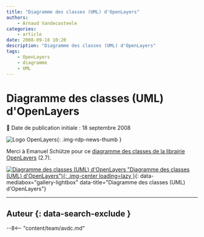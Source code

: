 ```yaml
---
title: "Diagramme des classes (UML) d'OpenLayers"
authors:
    - Arnaud Vandecasteele
categories:
    - article
date: 2008-09-18 10:20
description: "Diagramme des classes (UML) d'OpenLayers"
tags:
    - OpenLayers
    - diagramme
    - UML
---
```


# Diagramme des classes (UML) d'OpenLayers

:calendar: Date de publication initiale : 18 septembre 2008

![Logo OpenLayers](https://cdn.geotribu.fr/img/logos-icones/logiciels_librairies/openlayers.png){: .img-rdp-news-thumb }

Merci à Emanuel Schütze pour ce [diagramme des classes de la librairie OpenLayers](http://trac.openlayers.org/attachment/wiki/UML/ClassDiagram_OL2.7RC2-20080916.pdf?format=raw "diagramme des classes de la librairie OpenLayers") (2.7).

[![Diagramme des classes (UML) d'OpenLayers](/sites/default/files/Tuto/img/OpenLayers/ClassDiagram_OL2.7RC2-20080916.png) "Diagramme des classes (UML) d'OpenLayers"){: .img-center loading=lazy }](/sites/default/files/Tuto/img/OpenLayers/ClassDiagram_OL2.7RC2-20080916.png "Diagramme des classes (UML) d'OpenLayers"){: data-mediabox="gallery-lightbox" data-title="Diagramme des classes (UML) d'OpenLayers"}

----

## Auteur {: data-search-exclude }

--8<-- "content/team/avdc.md"
